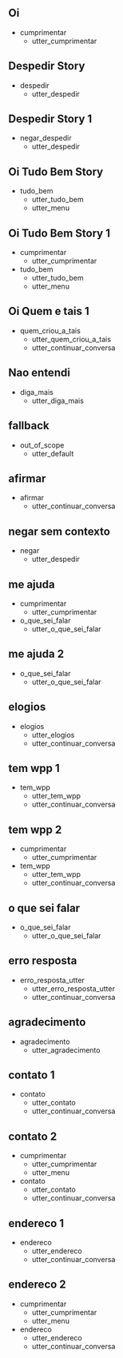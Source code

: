 ## Oi
* cumprimentar
    - utter_cumprimentar

## Despedir Story
* despedir
    - utter_despedir

## Despedir Story 1
* negar_despedir
    - utter_despedir

## Oi Tudo Bem Story
* tudo_bem
    - utter_tudo_bem
    - utter_menu

## Oi Tudo Bem Story 1
* cumprimentar
    - utter_cumprimentar
* tudo_bem
    - utter_tudo_bem
    - utter_menu

## Oi Quem e tais 1
* quem_criou_a_tais
    - utter_quem_criou_a_tais
    - utter_continuar_conversa

## Nao entendi
* diga_mais
    - utter_diga_mais 

## fallback
* out_of_scope
    - utter_default

## afirmar
* afirmar
    - utter_continuar_conversa

## negar sem contexto
* negar
    - utter_despedir

## me ajuda
* cumprimentar
    - utter_cumprimentar
* o_que_sei_falar
    - utter_o_que_sei_falar

## me ajuda 2
* o_que_sei_falar
    - utter_o_que_sei_falar

## elogios
* elogios
    - utter_elogios
    - utter_continuar_conversa

## tem wpp 1
* tem_wpp
    - utter_tem_wpp
    - utter_continuar_conversa

## tem wpp 2
* cumprimentar
    - utter_cumprimentar
* tem_wpp
    - utter_tem_wpp
    - utter_continuar_conversa

## o que sei falar
* o_que_sei_falar
    - utter_o_que_sei_falar

## erro resposta
* erro_resposta_utter
    - utter_erro_resposta_utter
    - utter_continuar_conversa

## agradecimento
* agradecimento
    - utter_agradecimento

## contato 1
* contato
    - utter_contato
    - utter_continuar_conversa

## contato 2
* cumprimentar
    - utter_cumprimentar
    - utter_menu
* contato
    - utter_contato
    - utter_continuar_conversa

## endereco 1
* endereco
    - utter_endereco
    - utter_continuar_conversa

## endereco 2
* cumprimentar
    - utter_cumprimentar
    - utter_menu
* endereco
    - utter_endereco
    - utter_continuar_conversa